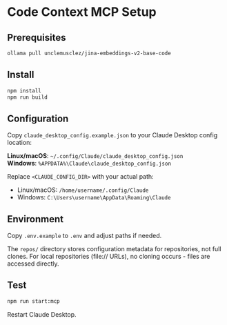 # Code Context MCP Setup

## Prerequisites

```bash
ollama pull unclemusclez/jina-embeddings-v2-base-code
```

## Install

```bash
npm install
npm run build
```

## Configuration

Copy `claude_desktop_config.example.json` to your Claude Desktop config location:

**Linux/macOS**: `~/.config/Claude/claude_desktop_config.json`  
**Windows**: `%APPDATA%\Claude\claude_desktop_config.json`

Replace `<CLAUDE_CONFIG_DIR>` with your actual path:
- Linux/macOS: `/home/username/.config/Claude`
- Windows: `C:\Users\username\AppData\Roaming\Claude`

## Environment

Copy `.env.example` to `.env` and adjust paths if needed.

The `repos/` directory stores configuration metadata for repositories, not full clones.
For local repositories (file:// URLs), no cloning occurs - files are accessed directly.

## Test

```bash
npm run start:mcp
```

Restart Claude Desktop.
